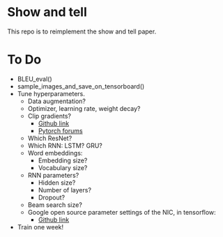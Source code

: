 # Show and tell
This repo is to reimplement the show and tell paper.

# To Do
* BLEU_eval()
* sample_images_and_save_on_tensorboard()
* Tune hyperparameters.
	* Data augmentation?
	* Optimizer, learning rate, weight decay?
	* Clip gradients?
		* [Github link](https://github.com/pytorch/examples/blob/master/word_language_model/main.py#L161-L164)
		* [Pytorch forums](https://discuss.pytorch.org/t/proper-way-to-do-gradient-clipping/191/14)
	* Which ResNet?
	* Which RNN: LSTM? GRU?
	* Word embeddings:
		* Embedding size?
		* Vocabulary size?
	* RNN parameters?
		* Hidden size?
		* Number of layers?
		* Dropout?
	* Beam search size?
	* Google open source parameter settings of the NIC, in tensorflow:
		* [Github link](https://github.com/tensorflow/models/blob/master/research/im2txt/im2txt/configuration.py)
* Train one week!

